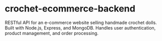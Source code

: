 # crochet-ecommerce-backend
RESTful API for an e-commerce website selling handmade crochet dolls. Built with Node.js, Express, and MongoDB. Handles user authentication, product management, and order processing.
